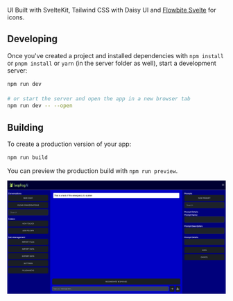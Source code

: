 UI Built with SvelteKit, Tailwind CSS with Daisy UI and [Flowbite Svelte](https://flowbite-svelte.com/docs/) for icons.

## Developing

Once you've created a project and installed dependencies with `npm install` or `pnpm install` or `yarn` (in the server folder as well), start a development server:

```bash
npm run dev

# or start the server and open the app in a new browser tab
npm run dev -- --open
```

## Building

To create a production version of your app:

```bash
npm run build
```

You can preview the production build with `npm run preview`.

![screenshot](./static/ui-screenshot.png "Screenshot")